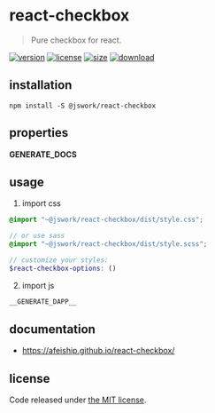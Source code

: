 # react-checkbox
> Pure checkbox for react.

[![version][version-image]][version-url]
[![license][license-image]][license-url]
[![size][size-image]][size-url]
[![download][download-image]][download-url]

## installation
```shell
npm install -S @jswork/react-checkbox
```

## properties
__GENERATE_DOCS__

## usage
1. import css
  ```scss
  @import "~@jswork/react-checkbox/dist/style.css";

  // or use sass
  @import "~@jswork/react-checkbox/dist/style.scss";

  // customize your styles:
  $react-checkbox-options: ()
  ```
2. import js
  ```js
__GENERATE_DAPP__
  ```

## documentation
- https://afeiship.github.io/react-checkbox/


## license
Code released under [the MIT license](https://github.com/afeiship/react-checkbox/blob/master/LICENSE.txt).

[version-image]: https://img.shields.io/npm/v/@jswork/react-checkbox
[version-url]: https://npmjs.org/package/@jswork/react-checkbox

[license-image]: https://img.shields.io/npm/l/@jswork/react-checkbox
[license-url]: https://github.com/afeiship/react-checkbox/blob/master/LICENSE.txt

[size-image]: https://img.shields.io/bundlephobia/minzip/@jswork/react-checkbox
[size-url]: https://github.com/afeiship/react-checkbox/blob/master/dist/react-checkbox.min.js

[download-image]: https://img.shields.io/npm/dm/@jswork/react-checkbox
[download-url]: https://www.npmjs.com/package/@jswork/react-checkbox
